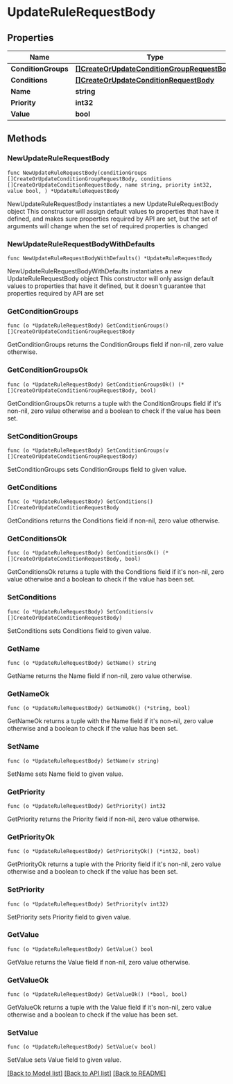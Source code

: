 # UpdateRuleRequestBody

## Properties

Name | Type | Description | Notes
------------ | ------------- | ------------- | -------------
**ConditionGroups** | [**[]CreateOrUpdateConditionGroupRequestBody**](CreateOrUpdateConditionGroupRequestBody.md) |  | 
**Conditions** | [**[]CreateOrUpdateConditionRequestBody**](CreateOrUpdateConditionRequestBody.md) |  | 
**Name** | **string** |  | 
**Priority** | **int32** |  | 
**Value** | **bool** |  | 

## Methods

### NewUpdateRuleRequestBody

`func NewUpdateRuleRequestBody(conditionGroups []CreateOrUpdateConditionGroupRequestBody, conditions []CreateOrUpdateConditionRequestBody, name string, priority int32, value bool, ) *UpdateRuleRequestBody`

NewUpdateRuleRequestBody instantiates a new UpdateRuleRequestBody object
This constructor will assign default values to properties that have it defined,
and makes sure properties required by API are set, but the set of arguments
will change when the set of required properties is changed

### NewUpdateRuleRequestBodyWithDefaults

`func NewUpdateRuleRequestBodyWithDefaults() *UpdateRuleRequestBody`

NewUpdateRuleRequestBodyWithDefaults instantiates a new UpdateRuleRequestBody object
This constructor will only assign default values to properties that have it defined,
but it doesn't guarantee that properties required by API are set

### GetConditionGroups

`func (o *UpdateRuleRequestBody) GetConditionGroups() []CreateOrUpdateConditionGroupRequestBody`

GetConditionGroups returns the ConditionGroups field if non-nil, zero value otherwise.

### GetConditionGroupsOk

`func (o *UpdateRuleRequestBody) GetConditionGroupsOk() (*[]CreateOrUpdateConditionGroupRequestBody, bool)`

GetConditionGroupsOk returns a tuple with the ConditionGroups field if it's non-nil, zero value otherwise
and a boolean to check if the value has been set.

### SetConditionGroups

`func (o *UpdateRuleRequestBody) SetConditionGroups(v []CreateOrUpdateConditionGroupRequestBody)`

SetConditionGroups sets ConditionGroups field to given value.


### GetConditions

`func (o *UpdateRuleRequestBody) GetConditions() []CreateOrUpdateConditionRequestBody`

GetConditions returns the Conditions field if non-nil, zero value otherwise.

### GetConditionsOk

`func (o *UpdateRuleRequestBody) GetConditionsOk() (*[]CreateOrUpdateConditionRequestBody, bool)`

GetConditionsOk returns a tuple with the Conditions field if it's non-nil, zero value otherwise
and a boolean to check if the value has been set.

### SetConditions

`func (o *UpdateRuleRequestBody) SetConditions(v []CreateOrUpdateConditionRequestBody)`

SetConditions sets Conditions field to given value.


### GetName

`func (o *UpdateRuleRequestBody) GetName() string`

GetName returns the Name field if non-nil, zero value otherwise.

### GetNameOk

`func (o *UpdateRuleRequestBody) GetNameOk() (*string, bool)`

GetNameOk returns a tuple with the Name field if it's non-nil, zero value otherwise
and a boolean to check if the value has been set.

### SetName

`func (o *UpdateRuleRequestBody) SetName(v string)`

SetName sets Name field to given value.


### GetPriority

`func (o *UpdateRuleRequestBody) GetPriority() int32`

GetPriority returns the Priority field if non-nil, zero value otherwise.

### GetPriorityOk

`func (o *UpdateRuleRequestBody) GetPriorityOk() (*int32, bool)`

GetPriorityOk returns a tuple with the Priority field if it's non-nil, zero value otherwise
and a boolean to check if the value has been set.

### SetPriority

`func (o *UpdateRuleRequestBody) SetPriority(v int32)`

SetPriority sets Priority field to given value.


### GetValue

`func (o *UpdateRuleRequestBody) GetValue() bool`

GetValue returns the Value field if non-nil, zero value otherwise.

### GetValueOk

`func (o *UpdateRuleRequestBody) GetValueOk() (*bool, bool)`

GetValueOk returns a tuple with the Value field if it's non-nil, zero value otherwise
and a boolean to check if the value has been set.

### SetValue

`func (o *UpdateRuleRequestBody) SetValue(v bool)`

SetValue sets Value field to given value.



[[Back to Model list]](../README.md#documentation-for-models) [[Back to API list]](../README.md#documentation-for-api-endpoints) [[Back to README]](../README.md)



